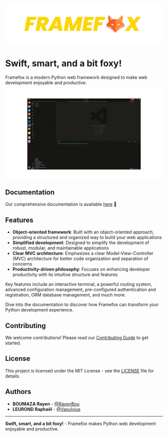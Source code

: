 ![Framefox](./docs/images/framefox.png?raw=true "Framefox")

# Swift, smart, and a bit foxy!

Framefox is a modern Python web framework designed to make web development enjoyable and productive.

![Demo](./docs/images/demo.gif)

## Documentation 
Our comprehensive documentation is available [here](https://soma-smart.github.io/doc-framefox/) 📖

## Features

- **Object-oriented framework**: Built with an object-oriented approach, providing a structured and organized way to build your web applications
- **Simplified development**: Designed to simplify the development of robust, modular, and maintainable applications
- **Clear MVC architecture**: Emphasizes a clear Model-View-Controller (MVC) architecture for better code organization and separation of concerns
- **Productivity-driven philosophy**: Focuses on enhancing developer productivity with its intuitive structure and features

Key features include an interactive terminal, a powerful routing system, advanced configuration management, pre-configured authentication and registration, ORM database management, and much more.

Dive into the documentation to discover how Framefox can transform your Python development experience.

## Contributing

We welcome contributions! Please read our [Contributing Guide](./CONTRIBUTING.md) to get started.

## License

This project is licensed under the MIT License - see the [LICENSE](./LICENSE) file for details.

## Authors

- **BOUMAZA Rayen** - [@RayenBou](https://github.com/RayenBou)
- **LEUROND Raphaël** - [@Vasulvius](https://github.com/Vasulvius)

---

**Swift, smart, and a bit foxy!** - Framefox makes Python web development enjoyable and productive.